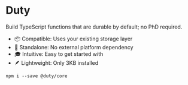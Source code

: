 # Duty

Build TypeScript functions that are durable by default; no PhD required. 

- 📦 Compatible: Uses your existing storage layer
- 🐺 Standalone: No external platform dependency
- 🎓 Intuitive: Easy to get started with
- 🪶 Lightweight: Only 3KB installed

```
npm i --save @duty/core
```
